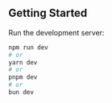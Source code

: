 

## Getting Started

Run the development server:

```bash
npm run dev
# or
yarn dev
# or
pnpm dev
# or
bun dev
```
